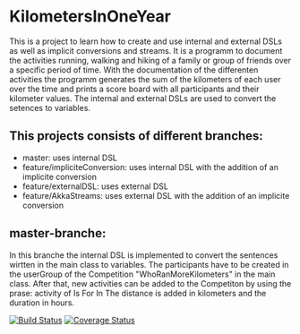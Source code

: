 # KilometersInOneYear
This is a project to learn how to create and use internal and external DSLs as well as implicit conversions and streams.
It is a programm to document the activities running, walking and hiking of a family or group of friends over a specific period of time.
With the documentation of the differenten activities the programm generates the sum of the kilometers of each user over the time and prints a score board with all participants and their kilometer values.
The internal and external DSLs are used to convert the setences to variables. 

## This projects consists of different branches:
- master: uses internal DSL
- feature/impliciteConversion: uses internal DSL with the addition of an implicite conversion
- feature/externalDSL: uses external DSL 
- feature/AkkaStreams: uses external DSL with the addition of an implicite conversion

## master-branche:
In this branche the internal DSL is implemented to convert the sentences wirtten in the main class to variables.
The participants have to be created in the userGroup of the Competition "WhoRanMoreKilometers" in the main class.
After that, new activities can be added to the Competiton by using the prase: activity of <username> Is <activity> For <distance> In <duration>
The distance is added in kilometers and the duration in hours.


[![Build Status](https://travis-ci.com/FizziR/KilometersInOneYear.svg?branch=main)](https://travis-ci.com/FizziR/KilometersInOneYear) [![Coverage Status](https://coveralls.io/repos/github/FizziR/KilometersInOneYear/badge.svg?branch=main)](https://coveralls.io/github/FizziR/KilometersInOneYear?branch=main)
